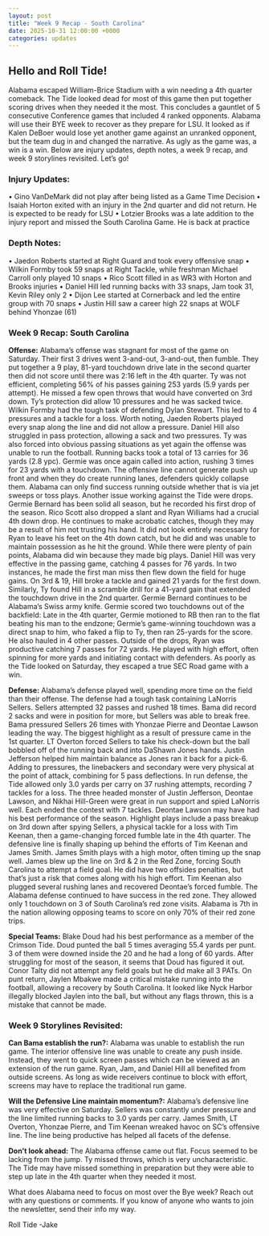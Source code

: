 ```yaml
---
layout: post
title: "Week 9 Recap - South Carolina"
date: 2025-10-31 12:00:00 +0000
categories: updates
---
```


## Hello and Roll Tide!

Alabama escaped William-Brice Stadium with a win needing a 4th quarter comeback. The Tide looked dead for most of this game then put together scoring drives when they needed it the most. This concludes a gauntlet of 5 consecutive Conference games that included 4 ranked opponents. Alabama will use their BYE week to recover as they prepare for LSU. It looked as if Kalen DeBoer would lose yet another game against an unranked opponent, but the team dug in and changed the narrative. As ugly as the game was, a win is a win. Below are injury updates, depth notes, a week 9 recap, and week 9 storylines revisited. Let’s go!


### **Injury Updates:**
•	Gino VanDeMark did not play after being listed as a Game Time Decision
•	Isaiah Horton exited with an injury in the 2nd quarter and did not return. He is expected to be ready for LSU
•	Lotzier Brooks was a late addition to the injury report and missed the South Carolina Game. He is back at practice


### **Depth Notes:**
•	Jaedon Roberts started at Right Guard and took every offensive snap
•	Wilkin Formby took 59 snaps at Right Tackle, while freshman Michael Carroll only played 10 snaps
•	Rico Scott filled in as WR3 with Horton and Brooks injuries
•	Daniel Hill led running backs with 33 snaps, Jam took 31, Kevin Riley only 2
•	Dijon Lee started at Cornerback and led the entire group with 70 snaps
•	Justin Hill saw a career high 22 snaps at WOLF behind Yhonzae (61)


### **Week 9 Recap: South Carolina**

**Offense:** Alabama’s offense was stagnant for most of the game on Saturday. Their first 3 drives went 3-and-out, 3-and-out, then fumble. They put together a 9 play, 81-yard touchdown drive late in the second quarter then did not score until there was 2:16 left in the 4th quarter. Ty was not efficient, completing 56% of his passes gaining 253 yards (5.9 yards per attempt). He missed a few open throws that would have converted on 3rd down. Ty’s protection did allow 10 pressures and he was sacked twice. Wilkin Formby had the tough task of defending Dylan Stewart. This led to 4 pressures and a tackle for a loss. Worth noting, Jaeden Roberts played every snap along the line and did not allow a pressure. Daniel Hill also struggled in pass protection, allowing a sack and two pressures. Ty was also forced into obvious passing situations as yet again the offense was unable to run the football. Running backs took a total of 13 carries for 36 yards (2.8 ypc). Germie was once again called into action, rushing 3 times for 23 yards with a touchdown. The offensive line cannot generate push up front and when they do create running lanes, defenders quickly collapse them. Alabama can only find success running outside whether that is via jet sweeps or toss plays. Another issue working against the Tide were drops. Germie Bernard has been solid all season, but he recorded his first drop of the season. Rico Scott also dropped a slant and Ryan Williams had a crucial 4th down drop. He continues to make acrobatic catches, though they may be a result of him not trusting his hand. It did not look entirely necessary for Ryan to leave his feet on the 4th down catch, but he did and was unable to maintain possession as he hit the ground.
While there were plenty of pain points, Alabama did win because they made big plays. Daniel Hill was very effective in the passing game, catching 4 passes for 76 yards. In two instances, he made the first man miss then flew down the field for huge gains. On 3rd & 19, Hill broke a tackle and gained 21 yards for the first down. Similarly, Ty found Hill in a scramble drill for a 41-yard gain that extended the touchdown drive in the 2nd quarter. Germie Bernard continues to be Alabama’s Swiss army knife. Germie scored two touchdowns out of the backfield: Late in the 4th quarter, Germie motioned to RB then ran to the flat beating his man to the endzone; Germie’s game-winning touchdown was a direct snap to him, who faked a flip to Ty, then ran 25-yards for the score. He also hauled in 4 other passes. Outside of the drops, Ryan was productive catching 7 passes for 72 yards. He played with high effort, often spinning for more yards and initiating contact with defenders. As poorly as the Tide looked on Saturday, they escaped a true SEC Road game with a win.

**Defense:** Alabama’s defense played well, spending more time on the field than their offense. The defense had a tough task containing LaNorris Sellers. Sellers attempted 32 passes and rushed 18 times. Bama did record 2 sacks and were in position for more, but Sellers was able to break free. Bama pressured Sellers 26 times with Yhonzae Pierre and Deontae Lawson leading the way. The biggest highlight as a result of pressure came in the 1st quarter. LT Overton forced Sellers to take his check-down but the ball bobbled off of the running back and into DaShawn Jones hands. Justin Jefferson helped him maintain balance as Jones ran it back for a pick-6. Adding to pressures, the linebackers and secondary were very physical at the point of attack, combining for 5 pass deflections. In run defense, the Tide allowed only 3.0 yards per carry on 37 rushing attempts, recording 7 tackles for a loss. The three headed monster of Justin Jefferson, Deontae Lawson, and Nikhai Hill-Green were great in run support and spied LaNorris well. Each ended the contest with 7 tackles. Deontae Lawson may have had his best performance of the season. Highlight plays include a pass breakup on 3rd down after spying Sellers, a physical tackle for a loss with Tim Keenan, then a game-changing forced fumble late in the 4th quarter.  The defensive line is finally shaping up behind the efforts of Tim Keenan and James Smith. James Smith plays with a high motor, often timing up the snap well. James blew up the line on 3rd & 2 in the Red Zone, forcing South Carolina to attempt a field goal. He did have two offsides penalties, but that’s just a risk that comes along with his high effort. Tim Keenan also plugged several rushing lanes and recovered Deontae’s forced fumble. The Alabama defense continued to have success in the red zone. They allowed only 1 touchdown on 3 of South Carolina’s red zone visits. Alabama is 7th in the nation allowing opposing teams to score on only 70% of their red zone trips.

**Special Teams:** Blake Doud had his best performance as a member of the Crimson Tide. Doud punted the ball 5 times averaging 55.4 yards per punt. 3 of them were downed inside the 20 and he had a long of 60 yards. After struggling for most of the season, it seems that Doud has figured it out. Conor Talty did not attempt any field goals but he did make all 3 PATs. On punt return, Jaylen Mbakwe made a critical mistake running into the football, allowing a recovery by South Carolina. It looked like Nyck Harbor illegally blocked Jaylen into the ball, but without any flags thrown, this is a mistake that cannot be made. 


### **Week 9 Storylines Revisited:**

**Can Bama establish the run?:** Alabama was unable to establish the run game. The interior offensive line was unable to create any push inside. Instead, they went to quick screen passes which can be viewed as an extension of the run game. Ryan, Jam, and Daniel Hill all benefited from outside screens. As long as wide receivers continue to block with effort, screens may have to replace the traditional run game. 

**Will the Defensive Line maintain momentum?:** Alabama’s defensive line was very effective on Saturday. Sellers was constantly under pressure and the line limited running backs to 3.0 yards per carry. James Smith, LT Overton, Yhonzae Pierre, and Tim Keenan wreaked havoc on SC’s offensive line. The line being productive has helped all facets of the defense.

**Don’t look ahead:** The Alabama offense came out flat. Focus seemed to be lacking from the jump. Ty missed throws, which is very uncharacteristic. The Tide may have missed something in preparation but they were able to step up late in the 4th quarter when they needed it most.


What does Alabama need to focus on most over the Bye week? Reach out with any questions or comments. If you know of anyone who wants to join the newsletter, send their info my way.

Roll Tide
-Jake
